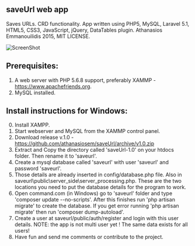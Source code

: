 ## saveUrl web app
Saves URLs. CRD functionality.
App written using PHP5, MySQL, Laravel 5.1, HTML5, CSS3, JavaScript, jQuery, DataTables plugin.
Athanasios Emmanouilidis 2015, MIT LICENSE.

![ScreenShot](http://s9.postimg.org/konupiptb/save_Url_Screenshot.png)

Prerequisites:
--------------
1. A web server with PHP 5.6.8 support, preferably XAMMP - https://www.apachefriends.org.
2. MySQL installed.

Install instructions for Windows:
---------------------------------
0. Install XAMPP.
1. Start webserver and MySQL from the XAMMP control panel.
2. Download release v.1.0 - https://github.com/athanasiosem/saveUrl/archive/v1.0.zip
3. Extract and Copy the directory called 'saveUrl-1.0' on your htdocs folder. Then rename it to 'saveurl'.
4. Create a mysql database called 'saveurl' with user 'saveurl' and password 'saveurl'.
5. Those details are already inserted in config/database.php  file. Also in saveurl\public\server_side\server_processing.php. These are the two locations you need to put the database details for the program to work.
6. Open command.com (in Windows) go to 'saveurl' folder and type 'composer update --no-scripts'. After this finishes run 'php artisan migrate' to create the database. If you get error running 'php artisan migrate' then run 'composer dump-autoload'. 
7. Create a user at saveurl/public/auth/register and login with this user details. NOTE: the app is not multi user yet ! The same data exists for all users!
8. Have fun and send me comments or contribute to the project.

